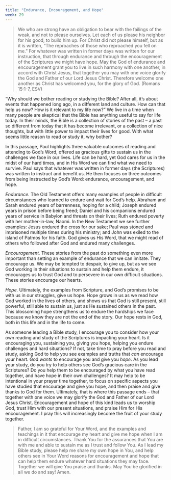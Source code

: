 ```yaml
---
title: "Endurance, Encouragement, and Hope"
week: 29
---
```


> We who are strong have an obligation to bear with the failings of the
> weak, and not to please ourselves. Let each of us please his neighbor
> for his good, to build him up. For Christ did not please himself, but
> as it is written, “The reproaches of those who reproached you fell on
> me.” For whatever was written in former days was written for our
> instruction, that through endurance and through the encouragement of
> the Scriptures we might have hope. May the God of endurance and
> encouragement grant you to live in such harmony with one another, in
> accord with Christ Jesus, that together you may with one voice glorify
> the God and Father of our Lord Jesus Christ. Therefore welcome one
> another as Christ has welcomed you, for the glory of God. (Romans
> 15:1-7, ESV)

“Why should we bother reading or studying the Bible? After all, it’s
about events that happened long ago, in a different land and culture.
How can that help us now? How is it relevant to my life now?” We live in
a time when many people are skeptical that the Bible has anything useful
to say for life today. In their minds, the Bible is a collection of
stories of the past – a past so different from today that it has become
irrelevant, or a collection of nice thoughts, but with little power to
impact their lives for good. With what seems little reason to read or
study it, why bother?

In this passage, Paul highlights three valuable outcomes of reading and
attending to God’s Word, offered as gracious gifts to sustain us in the
challenges we face in our lives. Life can be hard, yet God cares for us
in the midst of our hard times, and in His Word we can find what we need
to survive. Paul says that whatever was written in former days (the
Scriptures) was written to instruct and benefit us. He then focuses on
three outcomes from being instructed by God’s Word: endurance,
encouragement, and hope.

*Endurance.* The Old Testament offers many examples of people in
difficult circumstances who learned to endure and wait for God’s help.
Abraham and Sarah endured years of barrenness, hoping for a child;
Joseph endured years in prison before being freed; Daniel and his
companions endured years of service in Babylon and threats on their
lives; Ruth endured poverty with her mother-in-law, Naomi. In the New
Testament we see further examples: Jesus endured the cross for our sake;
Paul was stoned and imprisoned multiple times during his ministry; and
John was exiled to the island of Patmos for his faith. God gives us His
Word, that we might read of others who followed after God and endured
many challenges.

*Encouragement.* These stories from the past do something even more
important than setting an example of endurance that we can imitate. They
encourage us. We may be tempted to despair, to give up, but as we see
God working in their situations to sustain and help them endure, it
encourages us to trust God and to persevere in our own difficult
situations. These stories encourage our hearts.

*Hope.* Ultimately, the examples from Scripture, and God’s promises to
be with us in our struggles, give us hope. Hope grows in us as we read
how God worked in the lives of others, and shows us that God is still
present, still powerful, still able to sustain us, just as He sustained
others in the past. This blossoming hope strengthens us to endure the
hardships we face because we know they are not the end of the story. Our
hope rests in God, both in this life and in the life to come.

As someone leading a Bible study, I encourage you to consider how your
own reading and study of the Scriptures is impacting your heart. Is it
encouraging you, sustaining you, giving you hope, helping you endure
challenges and hard situations? If not, take time to pray before you
read and study, asking God to help you see examples and truths that
*can* encourage your heart. God *wants* to encourage you and give you
*hope*. As you lead your study, do you try to help others see God’s
gracious care in the Scriptures? Do you help them to be encouraged by
what you have read together, and have hope in their own challenges? It
may help to be intentional in your prayer time together, to focus on
specific aspects you have studied that encourage and give you hope, and
then praise and give thanks to God for them. Ultimately, that is where
this passage ends – that together with one voice we may glorify the God
and Father of our Lord Jesus Christ. Encouragement and hope of this kind
leads us to worship God, trust Him with our present situations, and
praise Him for His encouragement. I pray this will increasingly become
the fruit of your study together.

> Father, I am so grateful for Your Word, and the examples and
> teachings in it that encourage my heart and give me hope when I am in
> difficult circumstances. Thank You for the assurances that You are
> with me and able to sustain me as I trust and follow You. As I lead my
> Bible study, please help me share my own hope in You, and help others
> see in Your Word reasons for encouragement and hope that can help them
> endure whatever hard situations they may face. Together we will give
> You praise and thanks. May You be glorified in all we do and say!
> Amen.
